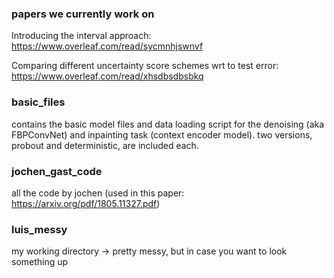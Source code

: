 ### papers we currently work on
Introducing the interval approach: https://www.overleaf.com/read/sycmnhjswnvf


Comparing different uncertainty score schemes wrt to test error: https://www.overleaf.com/read/xhsdbsdbsbkq


### basic_files
contains the basic model files and data loading script for the denoising (aka FBPConvNet) and inpainting task (context encoder model). two versions, probout and deterministic, are included each.

### jochen_gast_code
all the code by jochen (used in this paper: https://arxiv.org/pdf/1805.11327.pdf)


### luis_messy
my working directory -> pretty messy, but in case you want to look something up
